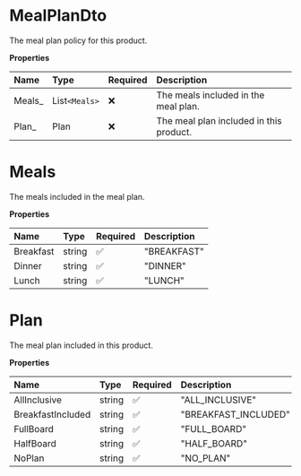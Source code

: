 # MealPlanDto

The meal plan policy for this product.

**Properties**

| Name    | Type          | Required | Description                             |
| :------ | :------------ | :------- | :-------------------------------------- |
| Meals\_ | List`<Meals>` | ❌       | The meals included in the meal plan.    |
| Plan\_  | Plan          | ❌       | The meal plan included in this product. |

# Meals

The meals included in the meal plan.

**Properties**

| Name      | Type   | Required | Description |
| :-------- | :----- | :------- | :---------- |
| Breakfast | string | ✅       | "BREAKFAST" |
| Dinner    | string | ✅       | "DINNER"    |
| Lunch     | string | ✅       | "LUNCH"     |

# Plan

The meal plan included in this product.

**Properties**

| Name              | Type   | Required | Description          |
| :---------------- | :----- | :------- | :------------------- |
| AllInclusive      | string | ✅       | "ALL_INCLUSIVE"      |
| BreakfastIncluded | string | ✅       | "BREAKFAST_INCLUDED" |
| FullBoard         | string | ✅       | "FULL_BOARD"         |
| HalfBoard         | string | ✅       | "HALF_BOARD"         |
| NoPlan            | string | ✅       | "NO_PLAN"            |

<!-- This file was generated by liblab | https://liblab.com/ -->
